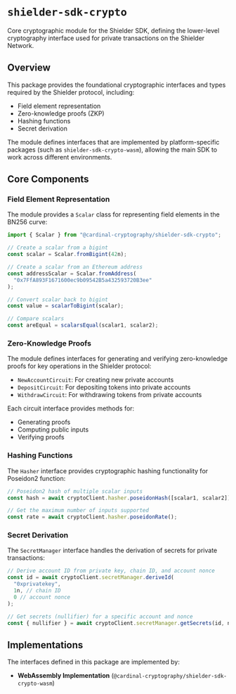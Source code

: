 # `shielder-sdk-crypto`

Core cryptographic module for the Shielder SDK, defining the lower-level cryptography interface used for private transactions on the Shielder Network.

## Overview

This package provides the foundational cryptographic interfaces and types required by the Shielder protocol, including:

- Field element representation
- Zero-knowledge proofs (ZKP)
- Hashing functions
- Secret derivation

The module defines interfaces that are implemented by platform-specific packages (such as `shielder-sdk-crypto-wasm`), allowing the main SDK to work across different environments.

## Core Components

### Field Element Representation

The module provides a `Scalar` class for representing field elements in the BN256 curve:

```typescript
import { Scalar } from "@cardinal-cryptography/shielder-sdk-crypto";

// Create a scalar from a bigint
const scalar = Scalar.fromBigint(42n);

// Create a scalar from an Ethereum address
const addressScalar = Scalar.fromAddress(
  "0x7FfA893F1671600ec9b09542B5a432593720B3ee"
);

// Convert scalar back to bigint
const value = scalarToBigint(scalar);

// Compare scalars
const areEqual = scalarsEqual(scalar1, scalar2);
```

### Zero-Knowledge Proofs

The module defines interfaces for generating and verifying zero-knowledge proofs for key operations in the Shielder protocol:

- `NewAccountCircuit`: For creating new private accounts
- `DepositCircuit`: For depositing tokens into private accounts
- `WithdrawCircuit`: For withdrawing tokens from private accounts

Each circuit interface provides methods for:

- Generating proofs
- Computing public inputs
- Verifying proofs

### Hashing Functions

The `Hasher` interface provides cryptographic hashing functionality for Poseidon2 function:

```typescript
// Poseidon2 hash of multiple scalar inputs
const hash = await cryptoClient.hasher.poseidonHash([scalar1, scalar2]);

// Get the maximum number of inputs supported
const rate = await cryptoClient.hasher.poseidonRate();
```

### Secret Derivation

The `SecretManager` interface handles the derivation of secrets for private transactions:

```typescript
// Derive account ID from private key, chain ID, and account nonce
const id = await cryptoClient.secretManager.deriveId(
  "0xprivatekey",
  1n, // chain ID
  0 // account nonce
);

// Get secrets (nullifier) for a specific account and nonce
const { nullifier } = await cryptoClient.secretManager.getSecrets(id, nonce);
```

## Implementations

The interfaces defined in this package are implemented by:

- **WebAssembly Implementation** (`@cardinal-cryptography/shielder-sdk-crypto-wasm`)
